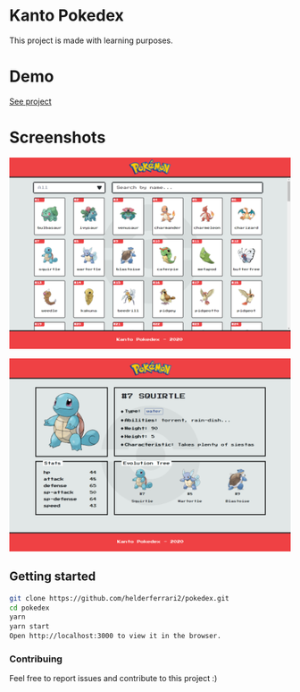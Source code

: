 # Kanto Pokedex

This project is made with learning purposes.

# Demo

[See project](https://helderferrari2-pokedex.netlify.app/)

# Screenshots

![Pokemon List](screenshots/list.png)

![Pokemon Details](screenshots/details.png)

## Getting started

```sh
git clone https://github.com/helderferrari2/pokedex.git
cd pokedex
yarn
yarn start
Open http://localhost:3000 to view it in the browser.
```

### Contribuing

Feel free to report issues and contribute to this project :)
